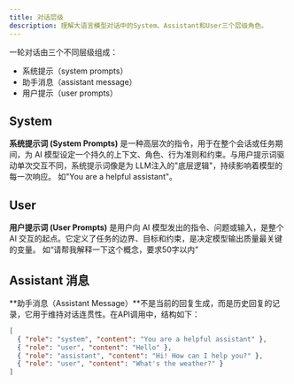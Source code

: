 ```yaml
---
title: 对话层级
description: 理解大语言模型对话中的System、Assistant和User三个层级角色。
---
```


一轮对话由三个不同层级组成：
- 系统提示（system prompts）
- 助手消息（assistant message）
- 用户提示（user prompts）

## System

**系统提示词 (System Prompts)** 是一种高层次的指令，用于在整个会话或任务期间，为 AI 模型设定一个持久的上下文、角色、行为准则和约束。与用户提示词驱动单次交互不同，系统提示词像是为 LLM注入的"底层逻辑"，持续影响着模型的每一次响应。
如"You are a helpful assistant"。

## User

**用户提示词 (User Prompts)** 是用户向 AI 模型发出的指令、问题或输入，是整个 AI 交互的起点。它定义了任务的边界、目标和约束，是决定模型输出质量最关键的变量。
如“请帮我解释一下这个概念，要求50字以内”

## Assistant 消息

**助手消息（Assistant Message）**不是当前的回复生成，而是历史回复的记录，它用于维持对话连贯性。在API调用中，结构如下：
```json
[
  { "role": "system", "content": "You are a helpful assistant" },
  { "role": "user", "content": "Hello" },
  { "role": "assistant", "content": "Hi! How can I help you?" },
  { "role": "user", "content": "What's the weather?" }
]
```
